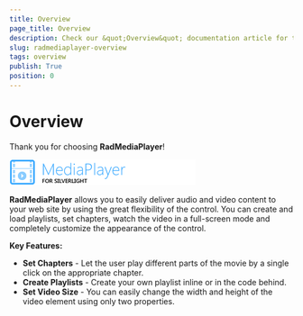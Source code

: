 ```yaml
---
title: Overview
page_title: Overview
description: Check our &quot;Overview&quot; documentation article for the RadMediaPlayer {{ site.framework_name }} control.
slug: radmediaplayer-overview
tags: overview
publish: True
position: 0
---
```


# Overview

Thank you for choosing __RadMediaPlayer__!

![RadMediaPlayer](images/mediaplayer_sl_icon.png)

__RadMediaPlayer__ allows you to easily deliver audio and video content to your web site by using the great flexibility of the control. You can create and load playlists, set chapters, watch the video in a full-screen mode and completely customize the appearance of the control.

__Key Features:__

* __Set Chapters__ - Let the user play different parts of the movie by a single click on the appropriate chapter.
* __Create Playlists__ - Create your own playlist inline or in the code behind.
* __Set Video Size__ - You can easily change the width and height of the video element using only two properties.